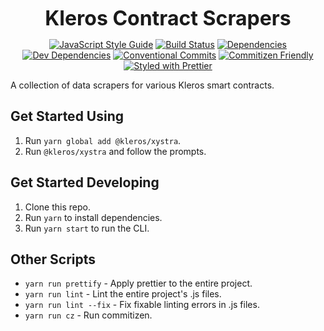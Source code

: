 <p align="center">
  <b style="font-size: 32px;">Kleros Contract Scrapers</b>
</p>

<p align="center">
  <a href="https://standardjs.com"><img src="https://img.shields.io/badge/code_style-standard-brightgreen.svg" alt="JavaScript Style Guide"></a>
  <a href="https://travis-ci.org/kleros/xystra"><img src="https://travis-ci.org/kleros/xystra.svg?branch=master" alt="Build Status"></a>
  <a href="https://david-dm.org/kleros/xystra"><img src="https://david-dm.org/kleros/xystra.svg" alt="Dependencies"></a>
  <a href="https://david-dm.org/kleros/xystra?type=dev"><img src="https://david-dm.org/kleros/xystra/dev-status.svg" alt="Dev Dependencies"></a>
  <a href="https://conventionalcommits.org"><img src="https://img.shields.io/badge/Conventional%20Commits-1.0.0-yellow.svg" alt="Conventional Commits"></a>
  <a href="http://commitizen.github.io/cz-cli/"><img src="https://img.shields.io/badge/commitizen-friendly-brightgreen.svg" alt="Commitizen Friendly"></a>
  <a href="https://github.com/prettier/prettier"><img src="https://img.shields.io/badge/styled_with-prettier-ff69b4.svg" alt="Styled with Prettier"></a>
</p>

A collection of data scrapers for various Kleros smart contracts.

## Get Started Using

1. Run `yarn global add @kleros/xystra`.
2. Run `@kleros/xystra` and follow the prompts.

## Get Started Developing

1.  Clone this repo.
2.  Run `yarn` to install dependencies.
3.  Run `yarn start` to run the CLI.

## Other Scripts

- `yarn run prettify` - Apply prettier to the entire project.
- `yarn run lint` - Lint the entire project's .js files.
- `yarn run lint --fix` - Fix fixable linting errors in .js files.
- `yarn run cz` - Run commitizen.
